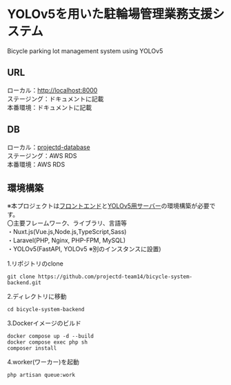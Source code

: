 # YOLOv5を用いた駐輪場管理業務支援システム
Bicycle parking lot management system using YOLOv5  
## URL
ローカル：[http://localhost:8000](http://localhost:8000)  
ステージング：ドキュメントに記載  
本番環境：ドキュメントに記載  
## DB  
ローカル：[projectd-database](https://github.com/projectd-team14/projectd-database)  
ステージング：AWS RDS  
本番環境：AWS RDS  
## 環境構築  
※本プロジェクトは[フロントエンド](https://github.com/projectd-team14/bicycle-system-frontend)と[YOLOv5用サーバー](https://github.com/projectd-team14/yolov5-server)の環境構築が必要です。  
〇主要フレームワーク、ライブラリ、言語等  
・Nuxt.js(Vue.js,Node.js,TypeScript,Sass)  
・Laravel(PHP, Nginx, PHP-FPM, MySQL)  
・YOLOv5(FastAPI, YOLOv5 ※別のインスタンスに設置)  
  
1.リポジトリのclone
```
git clone https://github.com/projectd-team14/bicycle-system-backend.git
```
2.ディレクトリに移動
```
cd bicycle-system-backend
```
3.Dockerイメージのビルド
```
docker compose up -d --build
docker compose exec php sh
composer install
```
4.worker(ワーカー)を起動
```
php artisan queue:work
```











